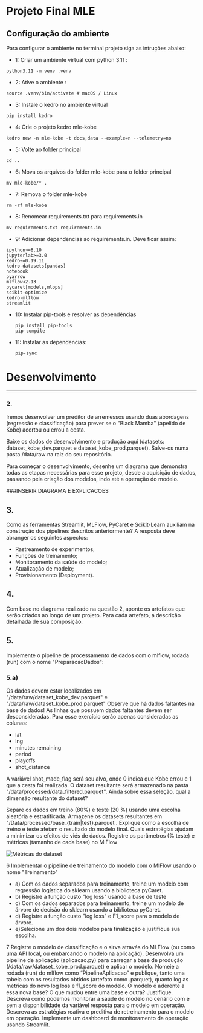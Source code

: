 # Projeto Final MLE
## Configuração do ambiente
Para configurar o ambiente no terminal projeto siga as intruções abaixo:
- 1: Criar um ambiente virtual com python 3.11 : 
```
python3.11 -m venv .venv
```
- 2: Ative o ambiente :
```
source .venv/bin/activate # macOS / Linux
```
- 3: Instale o kedro no ambiente virtual
```
pip install kedro
```

- 4: Crie o projeto kedro mle-kobe
 ```
 kedro new -n mle-kobe -t docs,data --example=n --telemetry=no
 ```
- 5: Volte ao folder principal
 ```
 cd ..
 ``` 
- 6: Mova os arquivos do folder mle-kobe para o folder principal
```
mv mle-kobe/* .
``` 
- 7: Remova o folder mle-kobe
```
rm -rf mle-kobe
``` 
- 8: Renomear requirements.txt para requirements.in
```
mv requirements.txt requirements.in
``` 
- 9: Adicionar dependencias ao requirements.in.
Deve ficar assim:
```
ipython>=8.10
jupyterlab>=3.0
kedro~=0.19.11
kedro-datasets[pandas]
notebook
pyarrow
mlflow<2.13
pycaret[models,mlops]
scikit-optimize
kedro-mlflow
streamlit
```
- 10: Instalar pip-tools e resolver as dependências
  ```
  pip install pip-tools
  pip-compile
  ```
- 11: Instalar as dependencias:
  ```
  pip-sync
  ```

# Desenvolvimento
---
### 2.

Iremos desenvolver um preditor de arremessos usando duas abordagens (regressão e classificação) para prever se o "Black Mamba" (apelido de Kobe) acertou ou errou a cesta.

Baixe os dados de desenvolvimento e produção aqui (datasets: dataset_kobe_dev.parquet e dataset_kobe_prod.parquet). Salve-os numa pasta /data/raw na raiz do seu repositório.

Para começar o desenvolvimento, desenhe um diagrama que demonstra todas as etapas necessárias para esse projeto, desde a aquisição de dados, passando pela criação dos modelos, indo até a operação do modelo.

###INSERIR DIAGRAMA E EXPLICACOES



## 3.
Como as ferramentas Streamlit, MLFlow, PyCaret e Scikit-Learn auxiliam na construção dos pipelines descritos anteriormente? A resposta deve abranger os seguintes aspectos:
- Rastreamento de experimentos;
- Funções de treinamento;
- Monitoramento da saúde do modelo;
- Atualização de modelo;
- Provisionamento (Deployment).

## 4.
Com base no diagrama realizado na questão 2, aponte os artefatos que serão criados ao longo de um projeto. Para cada artefato, a descrição detalhada de sua composição.

## 5.
Implemente o pipeline de processamento de dados com o mlflow, rodada (run) com o nome "PreparacaoDados":
### 5.a) 
Os dados devem estar localizados em "/data/raw/dataset_kobe_dev.parquet" e "/data/raw/dataset_kobe_prod.parquet" 
Observe que há dados faltantes na base de dados! As linhas que possuem dados faltantes devem ser desconsideradas. Para esse exercício serão apenas consideradas as colunas: 
- lat
- lng
- minutes remaining
- period
- playoffs
- shot_distance

A variável shot_made_flag será seu alvo, onde 0 indica que Kobe errou e 1 que a cesta foi realizada. O dataset resultante será armazenado na pasta "/data/processed/data_filtered.parquet". Ainda sobre essa seleção, qual a dimensão resultante do dataset?

Separe os dados em treino (80%) e teste (20 %) usando uma escolha aleatória e estratificada. Armazene os datasets resultantes em "/Data/processed/base_{train|test}.parquet . Explique como a escolha de treino e teste afetam o resultado do modelo final. Quais estratégias ajudam a minimizar os efeitos de viés de dados.
Registre os parâmetros (% teste) e métricas (tamanho de cada base) no MlFlow

![Métricas do dataset](data/08_reporting/metricas_dataset.png)

6
Implementar o pipeline de treinamento do modelo com o MlFlow usando o nome "Treinamento"
  - a)  Com os dados separados para treinamento, treine um modelo com regressão logística do sklearn usando a biblioteca pyCaret.
  - b) Registre a função custo "log loss" usando a base de teste
  - c) Com os dados separados para treinamento, treine um modelo de árvore de decisão do sklearn usando a biblioteca pyCaret.
  - d) Registre a função custo "log loss" e F1_score para o modelo de árvore.
  - e)Selecione um dos dois modelos para finalização e justifique sua escolha.


7
Registre o modelo de classificação e o sirva através do MLFlow (ou como uma API local, ou embarcando o modelo na aplicação). Desenvolva um pipeline de aplicação (aplicacao.py) para carregar a base de produção (/data/raw/dataset_kobe_prod.parquet) e aplicar o modelo. Nomeie a rodada (run) do mlflow como “PipelineAplicacao” e publique, tanto uma tabela com os resultados obtidos (artefato como .parquet), quanto log as métricas do novo log loss e f1_score do modelo.
O modelo é aderente a essa nova base? O que mudou entre uma base e outra? Justifique.
Descreva como podemos monitorar a saúde do modelo no cenário com e sem a disponibilidade da variável resposta para o modelo em operação.
Descreva as estratégias reativa e preditiva de retreinamento para o modelo em operação.
Implemente um dashboard de monitoramento da operação usando Streamlit.